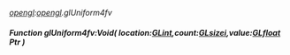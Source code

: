 _[opengl](../../modules/opengl/opengl-module.md):[opengl](../../modules/opengl/opengl-module.md).glUniform4fv_
##### Function glUniform4fv:Void( location:[GLint](../../modules/opengl/opengl-glint.md),count:[GLsizei](../../modules/opengl/opengl-glsizei.md),value:[GLfloat](../../modules/opengl/opengl-glfloat.md) Ptr )
